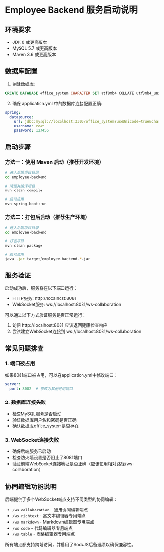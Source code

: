 # Employee Backend 服务启动说明

## 环境要求
- JDK 8 或更高版本
- MySQL 5.7 或更高版本
- Maven 3.6 或更高版本

## 数据库配置
1. 创建数据库:
```sql
CREATE DATABASE office_system CHARACTER SET utf8mb4 COLLATE utf8mb4_unicode_ci;
```

2. 确保 application.yml 中的数据库连接配置正确:
```yaml
spring:
  datasource:
    url: jdbc:mysql://localhost:3306/office_system?useUnicode=true&characterEncoding=utf8&zeroDateTimeBehavior=convertToNull&useSSL=true&serverTimezone=GMT%2B8
    username: root
    password: 123456
```

## 启动步骤

### 方法一：使用 Maven 启动（推荐开发环境）
```bash
# 进入后端项目目录
cd employee-backend

# 清理并编译项目
mvn clean compile

# 启动应用
mvn spring-boot:run
```

### 方法二：打包后启动（推荐生产环境）
```bash
# 进入后端项目目录
cd employee-backend

# 打包项目
mvn clean package

# 启动应用
java -jar target/employee-backend-*.jar
```

## 服务验证

启动成功后，服务将在以下端口运行：
- HTTP服务: http://localhost:8081
- WebSocket服务: ws://localhost:8081/ws-collaboration

可以通过以下方式验证服务是否正常运行：
1. 访问 http://localhost:8081 应该返回健康检查响应
2. 尝试建立WebSocket连接到 ws://localhost:8081/ws-collaboration

## 常见问题排查

### 1. 端口被占用
如果8081端口被占用，可以在application.yml中修改端口：
```yaml
server:
  port: 8082  # 修改为其他可用端口
```

### 2. 数据库连接失败
- 检查MySQL服务是否启动
- 验证数据库用户名和密码是否正确
- 确认数据库office_system是否存在

### 3. WebSocket连接失败
- 确保后端服务已启动
- 检查防火墙设置是否阻止了8081端口
- 验证前端WebSocket连接地址是否正确（应该使用相对路径/ws-collaboration）

## 协同编辑功能说明

后端提供了多个WebSocket端点支持不同类型的协同编辑：
- `/ws-collaboration` - 通用协同编辑端点
- `/ws-richtext` - 富文本编辑器专用端点
- `/ws-markdown` - Markdown编辑器专用端点
- `/ws-code` - 代码编辑器专用端点
- `/ws-table` - 表格编辑器专用端点

所有端点都支持跨域访问，并启用了SockJS后备选项以确保兼容性。